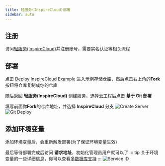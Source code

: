 ```yaml
---
title: 轻服务(InspireCloud)部署
sidebar: auto
---
```


## 注册

访问[轻服务(InspireCloud)](https://qingfuwu.cn/)并注册账号，需要实名认证等相关流程

## 部署

点击 [Deploy InspireCloud Example](https://github.com/Lete114/Discuss-Deploy/tree/InspireCloud) 进入示例存储仓库，然后点击右上角的**Fork**按钮将仓库复制成你的仓库

随后返回 **轻服务(InspireCloud)** 创建服务，选择云工程后点击 **基于 Git 部署**

填写前面你**Fork**的仓库地址，并选择 **InspireCloud** 分支
![Create Server](/img/deploy/InspireCloud-ServerLess-Deploy/Create-Server.png)
![Git Deploy](/img/deploy/InspireCloud-ServerLess-Deploy/Git-Deploy.png)

## 添加环境变量

添加环境变量后，会重新触发部署(为了保证环境变量生效)

最后等待部署完成后访问 **请求地址**，初始化管理员用户就可以了
::: tip
关于环境变量的一些详细信息，你可以查看[多数据库支持](/guide/More-DataBase.html)
:::
![Service ID](/img/deploy/InspireCloud-ServerLess-Deploy/Service-ID.png)
